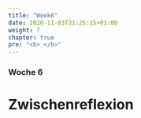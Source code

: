 ```yaml
---
title: "Week6"
date: 2020-11-03T21:25:15+01:00
weight: 7
chapter: true
pre: "<b> </b>"
---
```


### Woche 6

# Zwischenreflexion
